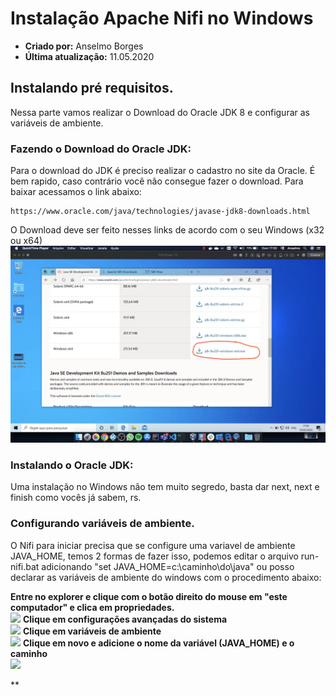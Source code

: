 # Instalação Apache Nifi no Windows
* **Criado por:** Anselmo Borges
* **Última atualização:** 11.05.2020

## Instalando pré requisitos.
Nessa parte vamos realizar o Download do Oracle JDK 8 e configurar as variáveis de ambiente.

### Fazendo o Download do Oracle JDK:
Para o download do JDK é preciso realizar o cadastro no site da Oracle. É bem rapido, caso contrário você não consegue fazer o download.
Para baixar acessamos o link abaixo:
```
https://www.oracle.com/java/technologies/javase-jdk8-downloads.html
```

O Download deve ser feito nesses links de acordo com o seu Windows (x32 ou x64)
![](https://github.com/AnselmoBorges/udemy02/blob/master/passoapasso/download_java.png)

### Instalando o Oracle JDK:
Uma instalação no Windows não tem muito segredo, basta dar next, next e finish como vocês já sabem, rs.

### Configurando variáveis de ambiente.
O Nifi para iniciar precisa que se configure uma variavel de ambiente JAVA_HOME, temos 2 formas de fazer isso, podemos editar o arquivo run-nifi.bat adicionando "set JAVA_HOME=c:\caminho\do\java" ou posso declarar as variáveis de ambiente do windows com o procedimento abaixo:

**Entre no explorer e clique com o botão direito do mouse em "este computador" e clica em propriedades.**<br>
![](https://github.com/AnselmoBorges/udemy02/blob/master/passoapasso/Imagem%2010-05-2020%20a%CC%80s%2018.15.jpeg)
**Clique em configurações avançadas do sistema**<br>
![](https://github.com/AnselmoBorges/udemy02/blob/master/passoapasso/Imagem%2010-05-2020%20a%CC%80s%2018.17.jpeg)
**Clique em variáveis de ambiente**<br>
![](https://github.com/AnselmoBorges/udemy02/blob/master/passoapasso/Imagem%2010-05-2020%20a%CC%80s%2018.20.jpeg)
**Clique em novo e adicione o nome da variável (JAVA_HOME) e o caminho**<br>
![](https://github.com/AnselmoBorges/udemy02/blob/master/passoapasso/Imagem%2010-05-2020%20a%CC%80s%2018.22.jpeg)


** 

